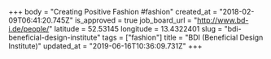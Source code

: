 +++
body = "Creating Positive Fashion #fashion"
created_at = "2018-02-09T06:41:20.745Z"
is_approved = true
job_board_url = "http://www.bd-i.de/people/"
latitude = 52.53145
longitude = 13.4322401
slug = "bdi-beneficial-design-institute"
tags = ["fashion"]
title = "BDI (Beneficial Design Institute)"
updated_at = "2019-06-16T10:36:09.731Z"
+++
